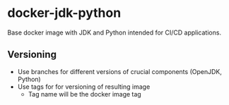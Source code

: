 # docker-jdk-python
Base docker image with JDK and Python intended for CI/CD applications.

## Versioning

+ Use branches for different versions of crucial components (OpenJDK, Python)
+ Use tags for for versioning of resulting image
    + Tag name will be the docker image tag
